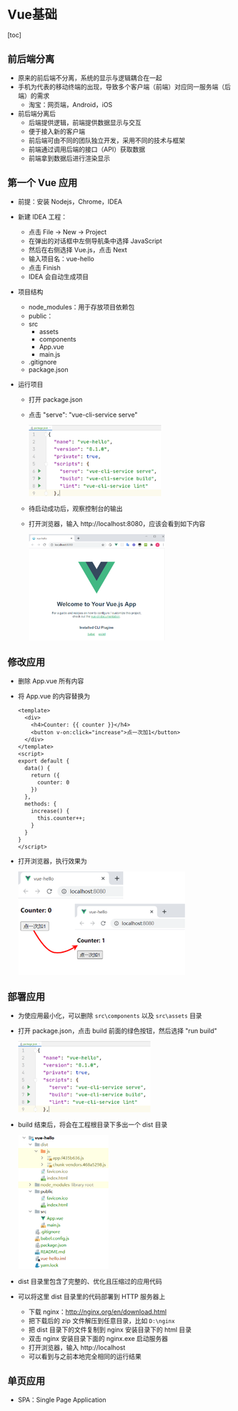 # Vue基础

[toc]

## 前后端分离

* 原来的前后端不分离，系统的显示与逻辑耦合在一起
* 手机为代表的移动终端的出现，导致多个客户端（前端）对应同一服务端（后端）的需求
  * 淘宝：网页端，Android，iOS
* 前后端分离后
  * 后端提供逻辑，前端提供数据显示与交互
  * 便于接入新的客户端
  * 前后端可由不同的团队独立开发，采用不同的技术与框架
  * 前端通过调用后端的接口（API）获取数据
  * 前端拿到数据后进行渲染显示

## 第一个 Vue 应用

* 前提：安装 Nodejs，Chrome，IDEA

* 新建 IDEA 工程：

  * 点击 File -> New -> Project
  * 在弹出的对话框中左侧导航条中选择 JavaScript
  * 然后在右侧选择 Vue.js，点击 Next
  * 输入项目名：vue-hello
  * 点击 Finish
  * IDEA 会自动生成项目

* 项目结构

  * node_modules：用于存放项目依赖包
  * public：
  * src
    * assets
    * components
    * App.vue
    * main.js
  * .gitignore
  * package.json

* 运行项目

  * 打开 package.json

  * 点击 "serve": "vue-cli-service serve"

    <img src="运行vue.png" style="zoom:33%;" />

  * 待启动成功后，观察控制台的输出

  * 打开浏览器，输入 http://localhost:8080，应该会看到如下内容

    <img src="默认vue页面.png" style="zoom:33%;" />

## 修改应用

* 删除 App.vue 所有内容

* 将 App.vue 的内容替换为

  ```vue
  <template>
    <div>
      <h4>Counter: {{ counter }}</h4>
      <button v-on:click="increase">点一次加1</button>
    </div>
  </template>
  <script>
  export default {
    data() {
      return ({
        counter: 0
      })
    },
    methods: {
      increase() {
        this.counter++;
      }
    }
  }
  </script>
  ```

* 打开浏览器，执行效果为

  <img src="counter截图.png" style="zoom:66%;" />

## 部署应用

* 为使应用最小化，可以删除 `src\components` 以及 `src\assets` 目录

* 打开 package.json，点击 build 前面的绿色按钮，然后选择 "run build"

  <img src="运行vue.png" style="zoom:33%;" />

* build 结束后，将会在工程根目录下多出一个 dist 目录

  <img src="dist目录.png" style="zoom:60%;" />

* dist 目录里包含了完整的、优化且压缩过的应用代码
* 可以将这里 dist 目录里的代码部署到 HTTP 服务器上
  * 下载 nginx：http://nginx.org/en/download.html
  * 把下载后的 zip 文件解压到任意目录，比如 `D:\nginx`
  * 把 dist 目录下的文件复制到 nginx 安装目录下的 html 目录
  * 双击 nginx 安装目录下面的 nginx.exe 启动服务器
  * 打开浏览器，输入 http://localhost
  * 可以看到与之前本地完全相同的运行结果

## 单页应用

* SPA：Single Page Application